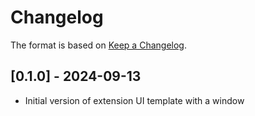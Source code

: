 # Changelog

The format is based on [Keep a Changelog](https://keepachangelog.com/en/1.0.0/).


## [0.1.0] - 2024-09-13
- Initial version of extension UI template with a window

